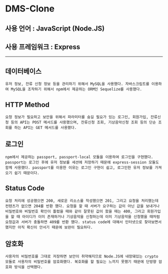 # DMS-Clone
## 사용 언어 : **JavaScript (Node.JS)**
## 사용 프레임워크 : Express
---
## 데이터베이스
~~~
유저 정보, 잔류 신청 정보 등을 관리하기 위해서 MySQL을 사용했다. 자바스크립트를 이용하여 MySQL을 조작하기 위해서 npm에서 제공하는 ORM인 Sequelize를 사용했다.
~~~
## HTTP Method
~~~
요청 정보가 필요하고 보안을 위해서 파라미터를 숨길 필요가 있는 로그인, 회원가입, 잔류신청 등의 API는 POST 메서드를 사용했으며, 잔류신청 조회, 기상음악신청 조회 등의 단순 조회를 하는 API는 GET 메서드를 사용했다.
~~~
## 로그인
~~~
npm에서 제공하는 passport, passport-local 모듈을 이용하여 로그인을 구현했다. passport는 로그인 후에 유저 정보를 세션에 저장하기 때문에 express-session 모듈도 함께 사용했다. passport를 이용한 이유는 로그인 구현이 쉽고, 로그인한 유저 정보를 가져오기 쉽기 때문이다.
~~~
## Status Code
~~~
요청 처리에 성공했으면 200, 새로운 리소스를 작성했으면 201, 그리고 요청을 처리했는데 컨텐츠가 없으면 204를 반환 했다. 요청을 할 때 서버가 요구하는 값이 아닌 값을 보내거나 비밀번호와 비밀번호 확인이 틀렸을 때와 같이 잘못된 값이 왔을 때는 400, 그리고 회원가입을 할 때 아이디가 이미 존재하거나 기상음악을 신청하는데 이미 기상음악을 신청했을 때처럼 요청값과 서버가 충돌하면 409를 반환 했다. status code에 대해서 인터넷으로 찾아보면서 했지만 아직 확신이 안서기 때문에 보완이 필요하다.
~~~
## 암호화
~~~
사용자의 비밀번호를 그대로 저장하면 보안이 취약해지므로 Node.JS에 내장돼있는 crypto 모듈로 사용자의 비밀번호를 암호화했다. 복호화를 할 필요는 느끼지 못했기 때문에 단방향 암호화 방식을 선택했다.
~~~
